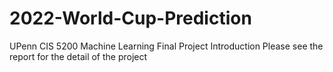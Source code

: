 # 2022-World-Cup-Prediction
UPenn CIS 5200 Machine Learning Final Project
Introduction
Please see the report for the detail of the project

